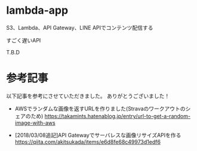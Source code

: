 # lambda-app

S3、Lambda、API Gateway、LINE APIでコンテンツ配信する

すごく遅いAPI

T.B.D


# 参考記事

以下記事を参考にさせていただきました。
ありがとうございました！


* AWSでランダムな画像を返すURLを作りました(Stravaのワークアウトのシェアのため)
https://takamints.hatenablog.jp/entry/url-to-get-a-random-image-with-aws

* [2018/03/08追記]API Gatewayでサーバレスな画像リサイズAPIを作る
https://qiita.com/akitsukada/items/e6d8fe68c49973d1edf6

